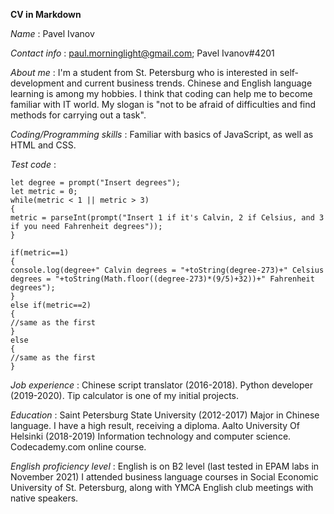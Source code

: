 **CV in Markdown**

*Name* : Pavel Ivanov

*Contact info* : paul.morninglight@gmail.com; Pavel Ivanov#4201

*About me* : I'm a student from St. Petersburg who is interested in self-development and current business trends.
Chinese and English language learning is among my hobbies.
I think that coding can help me to become familiar with IT world. My slogan is "not to be afraid of difficulties and find methods for carrying out a task".

*Coding/Programming skills* : Familiar with basics of JavaScript, as well as HTML and CSS.

*Test code* :
```
let degree = prompt("Insert degrees");
let metric = 0;
while(metric < 1 || metric > 3)
{
metric = parseInt(prompt("Insert 1 if it's Calvin, 2 if Celsius, and 3 if you need Fahrenheit degrees"));
}

if(metric==1)
{
console.log(degree+" Calvin degrees = "+toString(degree-273)+" Celsius degrees = "+toString(Math.floor((degree-273)*(9/5)+32))+" Fahrenheit degrees");
}
else if(metric==2)
{
//same as the first
}
else
{
//same as the first
}
```

*Job experience* : Chinese script translator (2016-2018).
Python developer (2019-2020). Tip calculator is one of my initial projects.

*Education* : Saint Petersburg State University (2012-2017) Major in Chinese language. I have a high result, receiving a diploma.
Aalto University Of Helsinki (2018-2019) Information technology and computer science.
Codecademy.com online course.

*English proficiency level* :
English is on B2 level (last tested in EPAM labs in November 2021)
I attended business language courses in Social Economic University of St. Petersburg, along with YMCA English club meetings with native speakers.
